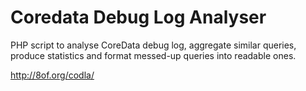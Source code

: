 Coredata Debug Log Analyser
=======================

PHP script to analyse CoreData debug log, aggregate similar queries, produce statistics and format messed-up queries into readable ones.

http://8of.org/codla/
